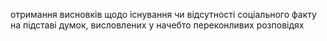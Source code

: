 отримання висновків щодо існування чи відсутності соціального факту на підставі думок, висловлених у начебто переконливих розповідях